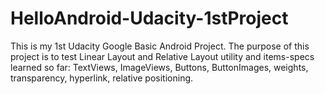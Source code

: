 # HelloAndroid-Udacity-1stProject
This is my 1st Udacity Google Basic Android Project. The purpose of this project is to test Linear Layout and Relative Layout utility and items-specs learned so far: TextViews, ImageViews, Buttons, ButtonImages, weights, transparency, hyperlink, relative positioning.
